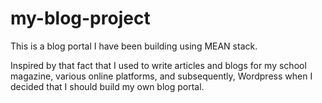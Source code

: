 # my-blog-project
This is a blog portal I have been building using MEAN stack.

Inspired by that fact that I used to write articles and blogs for my school magazine, various online platforms, and subsequently, Wordpress when I decided that I should build my own blog portal.
